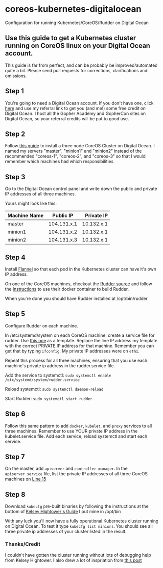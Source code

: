 coreos-kubernetes-digitalocean
==============================

Configuration for running Kubernetes/CoreOS/Rudder on Digital Ocean

## Use this guide to get a Kubernetes cluster running on CoreOS linux on your Digital Ocean account.

This guide is far from perfect, and can be probably be improved/automated quite a bit.  Please send pull requests for corrections, clarifications and omissions.

## Step 1
You're going to need a Digital Ocean account.  If you don't have one, click [here](https://www.digitalocean.com/?refcode=9dd266a276e6) and use my referral link to get you (and me!) some free credit on Digital Ocean.  I host all the Gopher Academy and GopherCon sites on Digital Ocean, so your referral credits will be put to good use.

## Step 2

Follow [this guide](https://www.digitalocean.com/community/tutorials/how-to-set-up-a-coreos-cluster-on-digitalocean) to install a three node CoreOS Cluster on Digital Ocean.  I named my servers "master", "minion1" and "minion2" instead of the recommended "coreos-1", "coreos-2", and "coreos-3" so that I would remember which machines had which responsibilities.

## Step 3

Go to the Digital Ocean control panel and write down the public and private IP addresses of all three machines.

Yours might look like this:

| Machine Name  | Public IP     | Private IP |
| ------------- |:-------------:| -----:|
| master    	| 104.131.x.1 	| 10.132.x.1 |
| minion1	| 104.131.x.2   |   10.132.x.1 |
| minion2	| 104.131.x.3   |    10.132.x.1 |

## Step 4

Install [Flannel](https://github.com/coreos/flannel) so that each pod in the Kubernetes cluster can have it's own IP address.

On one of the CoreOS machines, checkout the [Rudder source](https://github.com/coreos/rudder.git) and follow the [instructions](https://github.com/coreos/rudder#building-rudder) to use their docker container to build Rudder.

When you're done you should have Rudder installed at /opt/bin/rudder

## Step 5

Configure Rudder on each machine.

In /etc/systemd/system on each CoreOS machine, create a service file for rudder.  Use [this one](https://raw.githubusercontent.com/bketelsen/coreos-kubernetes-digitalocean/master/master/rudder.service) as a template.  Replace the line IP address my template with the correct PRIVATE IP address for that machine.  Remember you can get that by typing `ifconfig`.  My private IP addresses were on `eth1`.

Repeat this process for all three machines, ensuring that you use each machine's private ip address in the rudder.service file.

Add the service to systemctl:
`sudo systemctl enable /etc/systemd/system/rudder.service`

Reload systemctl:
`sudo systemctl daemon-reload`

Start Rudder:
`sudo systemctl start rudder`

## Step 6

Follow this same pattern to add `docker`, `kubelet`, and `proxy` services to all three machines.  Remember to use YOUR private IP address in the kubelet.service file.  Add each service, reload systemctl and start each service.  

## Step 7

On the master, add `apiserver` and `controller-manager`.  In the `apiserver.service` file, list the private IP addresses of all three CoreOS machines on [Line 15](https://github.com/bketelsen/coreos-kubernetes-digitalocean/blob/master/master/apiserver.service#L15u)

## Step 8

Download `kubecfg` pre-built binaries by following the instructions at the bottom of [Kelsey Hightower's Guide](https://github.com/kelseyhightower/kubernetes-coreos)  I put mine in /opt/bin

With any luck you'll now have a fully operational Kubernetes cluster running on Digital Ocean.  To test it type `kubecfg list minions`.  You should see all three private ip addresses of your cluster listed in the result.

### Thanks/Credit

I couldn't have gotten the cluster running without lots of debugging help from Kelsey Hightower.  I also drew a lot of inspriation from [this post](https://translate.google.com/translate?sl=auto&tl=en&js=y&prev=_t&hl=en&ie=UTF-8&u=http%3A%2F%2Fqiita.com%2Fyungsang%2Fitems%2F530ae3d3277d2fba3343&edit-text=&act=url)


